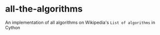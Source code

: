 # all-the-algorithms
An implementation of all algorithms on Wikipedia's `List of algorithms` in Cython
